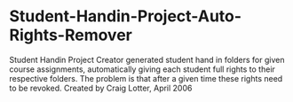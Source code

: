 Student-Handin-Project-Auto-Rights-Remover
==========================================

Student Handin Project Creator generated student hand in folders for given course assignments, automatically giving each student full rights to their respective folders. The problem is that after a given time these rights need to be revoked. Created by Craig Lotter, April 2006
